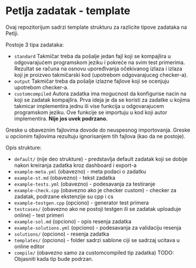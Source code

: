 # Petlja zadatak - template

Ovaj repozitorijum sadrzi template strukturu za razlicite tipove zadataka na Petlji.

Postoje 3 tipa zadataka:
- `standard` Takmičar treba da pošalje jedan fajl koji se kompajlira u odgovarajućem programskom jeziku i pokreće na svim test primerima. Rezultat se računa na osnovu upoređivanja očekivanog izlaza i izlaza koji je proizveo takmičarski kod (upotrebom odgovarajuceg checker-a).
- `output` Takmičar treba da pošalje izlazne fajlove koji se ocenjuju upotrebom checker-a.
- `customcompiled` Autora zadatka ima mogucnost da konfigurise nacin na koji se zadatak kompajlira. Prva ideja je da se koristi za zadatke u kojima takmicar implementira jednu ili vise funkcija u odgovarajucem programskom jeziku. Ove funkcije se importuju u kod koji autor implementira. **Nije jos uvek podrzano.**

Greske u obaveznim fajlovima dovode do neuspesnog importovanja. Greske u opcionim fajlovima rezultuju ignorisanjem tih fajlova (kao da ne postoje).

Opis strukture:
- `default/` (nije deo strukture) - predstavlja default zadatak koji se dobije nakon kreiranja zadatka kroz dashboard i export-a
- `example-meta.yml` (obavezno) - meta podaci o zadatku
- `example-st.md` (obavezno) - tekst zadatka
- `example-tests.yml` (obavezno) - podesavanja za testiranje
- `example-check.cpp` (obavezno ako je checker custom) - checker za zadatak, podrzane ekstenzije su cpp i cs
- `example-testgen.cpp` (opciono) - generator test primera
- `testcases/` (obavezno ako ne postoji testgen ili se zadatak uploaduje online) - test primeri
- `example-sol.md` (opciono) - opis resenja zadatka
- `example-solutions.yml` (opciono) - podesavanja za validaciju resenja
- `solutions/` (opciono) - resenja zadatka
- `templates/` (opciono) - folder sadrzi sablone ciji se sadrzaj ucitava u online editor
- `compile/` (obavezno samo za customcompiled tip zadatka) TODO: Objasniti kada tip bude podrzan.
